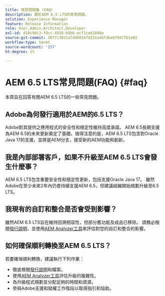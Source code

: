 ```yaml
---
title: 常見問題集 (FAQ)
description: 關於AEM 6.5 LTS的常見問題。
solution: Experience Manager
feature: Release Information
role: User,Admin,Architect,Developer
exl-id: d18c9dc3-fdcc-4558-b9b6-ecf1ce61048a
source-git-commit: 3677c3921a7dd603afd251aebf4be67947fb1e02
workflow-type: tm+mt
source-wordcount: '257'
ht-degree: 1%

---
```


# AEM 6.5 LTS常見問題(FAQ) {#faq}

本頁旨在回答有關AEM 6.5 LTS的一些常見問題。

## Adobe為何發行適用於AEM的6.5 LTS？

Adobe對其提供之應用程式的安全性和穩定性維持高度承諾。 AEM 6.5長期支援為AEM 6.5的未來更新奠定了基礎。值得注意的是，AEM 6.5 LTS包含對Oracle Java 17的支援，並將是AEM分支，接受新的AEM功能和創新。

## 我是內部部署客戶，如果不升級至AEM 6.5 LTS會發生什麼事？

AEM 6.5 LTS包含重要安全性和穩定性更新，包括支援Oracle Java 17。 雖然Adobe在至少未來2年內仍會持續支援AEM 6.5，但建議組織開始規劃升級至6.5 LTS。

## 我現有的自訂和整合是否會受到影響？

雖然AEM 6.5 LTS旨在維持回溯相容性，但部分舊功能及成品已移除。
請務必檢閱[發行說明](/help/release-notes/release-notes.md#deprecated-and-removed-features)，並使用[AEM Analyzer工具](/help/sites-deploying/aem-analyzer.md)來評估對您的自訂和整合的影響。

## 如何確保順利轉換至AEM 6.5 LTS？

若要確保順利轉換，建議執行下列作業：

* 徹底檢閱[發行說明](/help/release-notes/release-notes.md)和檔案。
* 使用[AEM Analyzer工具](/help/sites-deploying/aem-analyzer.md)評估升級的複雜性。
* 為升級程式規劃並分配足夠的時間和資源。
* 參與Adobe支援和賦權工作階段以取得指引和協助。
